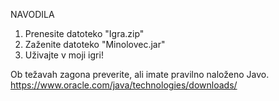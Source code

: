 NAVODILA
1. Prenesite datoteko "Igra.zip"
2. Zaženite datoteko "Minolovec.jar"
3. Uživajte v moji igri!

Ob težavah zagona preverite, ali imate pravilno naloženo Javo. 
https://www.oracle.com/java/technologies/downloads/ 
